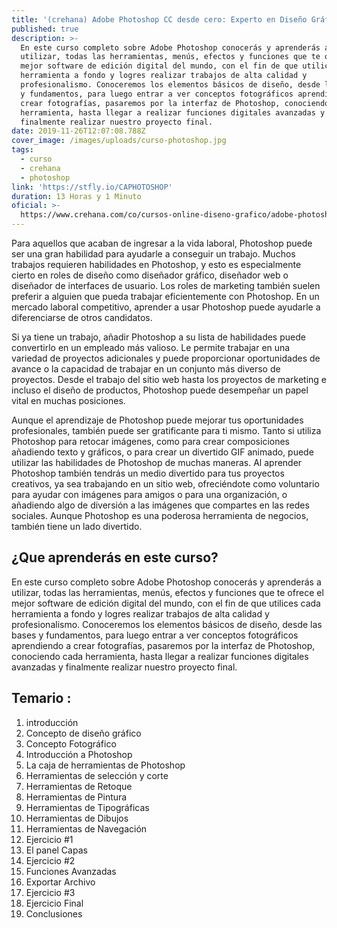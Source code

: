 ```yaml
---
title: '(crehana) Adobe Photoshop CC desde cero: Experto en Diseño Gráfico'
published: true
description: >-
  En este curso completo sobre Adobe Photoshop conocerás y aprenderás a
  utilizar, todas las herramientas, menús, efectos y funciones que te ofrece el
  mejor software de edición digital del mundo, con el fin de que utilices cada
  herramienta a fondo y logres realizar trabajos de alta calidad y
  profesionalismo. Conoceremos los elementos básicos de diseño, desde las bases
  y fundamentos, para luego entrar a ver conceptos fotográficos aprendiendo a
  crear fotografías, pasaremos por la interfaz de Photoshop, conociendo cada
  herramienta, hasta llegar a realizar funciones digitales avanzadas y
  finalmente realizar nuestro proyecto final.
date: 2019-11-26T12:07:08.788Z
cover_image: /images/uploads/curso-photoshop.jpg
tags:
  - curso
  - crehana
  - photoshop
link: 'https://stfly.io/CAPHOTOSHOP'
duration: 13 Horas y 1 Minuto
oficial: >-
  https://www.crehana.com/co/cursos-online-diseno-grafico/adobe-photoshop-cc-desde-cero-experto-en-diseno-grafico/
---
```

Para aquellos que acaban de ingresar a la vida laboral, Photoshop puede ser una gran habilidad para ayudarle a conseguir un trabajo. Muchos trabajos requieren habilidades en Photoshop, y esto es especialmente cierto en roles de diseño como diseñador gráfico, diseñador web o diseñador de interfaces de usuario. Los roles de marketing también suelen preferir a alguien que pueda trabajar eficientemente con Photoshop. En un mercado laboral competitivo, aprender a usar Photoshop puede ayudarle a diferenciarse de otros candidatos.

Si ya tiene un trabajo, añadir Photoshop a su lista de habilidades puede convertirlo en un empleado más valioso. Le permite trabajar en una variedad de proyectos adicionales y puede proporcionar oportunidades de avance o la capacidad de trabajar en un conjunto más diverso de proyectos. Desde el trabajo del sitio web hasta los proyectos de marketing e incluso el diseño de productos, Photoshop puede desempeñar un papel vital en muchas posiciones.

Aunque el aprendizaje de Photoshop puede mejorar tus oportunidades profesionales, también puede ser gratificante para ti mismo. Tanto si utiliza Photoshop para retocar imágenes, como para crear composiciones añadiendo texto y gráficos, o para crear un divertido GIF animado, puede utilizar las habilidades de Photoshop de muchas maneras. Al aprender Photoshop también tendrás un medio divertido para tus proyectos creativos, ya sea trabajando en un sitio web, ofreciéndote como voluntario para ayudar con imágenes para amigos o para una organización, o añadiendo algo de diversión a las imágenes que compartes en las redes sociales. Aunque Photoshop es una poderosa herramienta de negocios, también tiene un lado divertido.

## ¿Que aprenderás en este curso?

En este curso completo sobre Adobe Photoshop conocerás y aprenderás a utilizar, todas las herramientas, menús, efectos y funciones que te ofrece el mejor software de edición digital del mundo, con el fin de que utilices cada herramienta a fondo y logres realizar trabajos de alta calidad y profesionalismo. Conoceremos los elementos básicos de diseño, desde las bases y fundamentos, para luego entrar a ver conceptos fotográficos aprendiendo a crear fotografías, pasaremos por la interfaz de Photoshop, conociendo cada herramienta, hasta llegar a realizar funciones digitales avanzadas y finalmente realizar nuestro proyecto final.

## Temario :

1. introducción
2. Concepto de diseño gráfico
3. Concepto Fotográfico
4. Introducción a Photoshop
5. La caja de herramientas de Photoshop
6. Herramientas de selección y corte
7. Herramientas de Retoque
8. Herramientas de Pintura
9. Herramientas de Tipográficas
10. Herramientas de Dibujos
11. Herramientas de Navegación
12. Ejercicio #1
13. El panel Capas
14. Ejercicio #2
15. Funciones Avanzadas
16. Exportar Archivo
17. Ejercicio #3
18. Ejercicio Final
19. Conclusiones
